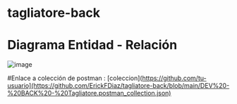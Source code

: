 # tagliatore-back

# Diagrama Entidad - Relación
![image](https://github.com/user-attachments/assets/4885d556-51a2-4769-911d-6f0c6e1c58ba)

#Enlace a colección de postman : 
[coleccion](https://github.com/tu-usuario](https://github.com/ErickFDiaz/tagliatore-back/blob/main/DEV%20-%20BACK%20-%20Tagliatore.postman_collection.json)
